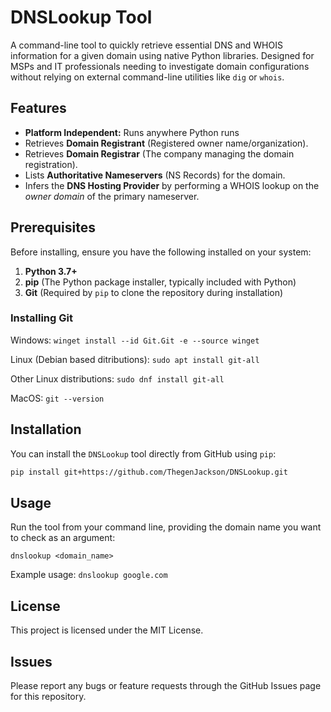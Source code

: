 # DNSLookup Tool

A command-line tool to quickly retrieve essential DNS and WHOIS information for a given domain using native Python libraries. Designed for MSPs and IT professionals needing to investigate domain configurations without relying on external command-line utilities like `dig` or `whois`.


## Features

*   **Platform Independent:** Runs anywhere Python runs
*   Retrieves **Domain Registrant** (Registered owner name/organization).
*   Retrieves **Domain Registrar** (The company managing the domain registration).
*   Lists **Authoritative Nameservers** (NS Records) for the domain.
*   Infers the **DNS Hosting Provider** by performing a WHOIS lookup on the *owner domain* of the primary nameserver.


## Prerequisites

Before installing, ensure you have the following installed on your system:

1.  **Python 3.7+**
2.  **pip** (The Python package installer, typically included with Python)
3.  **Git** (Required by `pip` to clone the repository during installation)

### Installing Git

Windows: `winget install --id Git.Git -e --source winget`

Linux (Debian based ditributions): `sudo apt install git-all`

Other Linux distributions: `sudo dnf install git-all`

MacOS: `git --version`


## Installation

You can install the `DNSLookup` tool directly from GitHub using `pip`:

```bash
pip install git+https://github.com/ThegenJackson/DNSLookup.git
```


## Usage

Run the tool from your command line, providing the domain name you want to check as an argument:

`dnslookup <domain_name>`

Example usage: `dnslookup google.com`


## License

This project is licensed under the MIT License.


## Issues

Please report any bugs or feature requests through the GitHub Issues page for this repository.